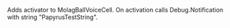 Adds activator to MolagBallVoiceCell. On activation calls Debug.Notification with string "PapyrusTestString".